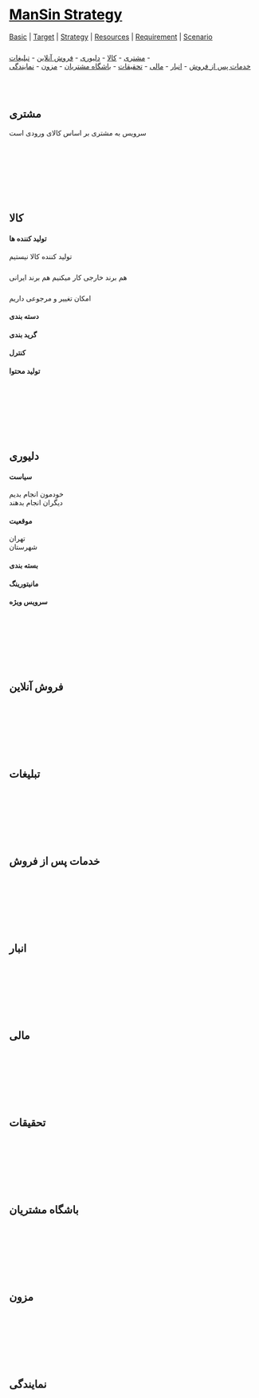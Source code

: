 <style>
.md0{margin-top: 150px;}
.md1{margin-top: 75px;}
.md2{margin-top: 50px;}
.md3{margin-top: 25px;}
.md4{margin-top: 5px;}
.tbl1 td#header{background-color: D1ECCF}
.tbl1 tr#header{background-color: D1ECCF}
</style>


# [<span style="color:black;">ManSin Strategy</span>](ManSin.md)


[Basic](ManSin-Basic.md) |
[Target](ManSin-Target.md) |
[Strategy](ManSin-Strategy.md) |
[Resources](ManSin-Resources.md) | 
[Requirement](ManSin-Requirement.md) |
[Scenario](ManSin-Scenario.md)


<div class="md3"></div>
<a href="#مشتری">مشتری</a> - 
<a href="#کالا">کالا</a> - 
<a href="#دلیوری">دلیوری</a> - 
<a href="#فروش-آنلاین">فروش آنلاین</a> - 
<a href="#تبلیغات">تبلیغات</a> -  
<br>
<a href="#خدمات-پس-از-فروش">خدمات پس از فروش</a> -
<a href="#انبار">انبار</a> -  
<a href="#مالی">مالی</a> -  
<a href="#تحقیقات">تحقیقات</a> -  
<a href="#باشگاه-مشتریان">باشگاه مشتریان</a> - 
<a href="#مزون">مزون</a> -
<a href="#نمایندگی">نمایندگی</a>




<div class="md1"></div>




## مشتری

سرویس به مشتری بر اساس کالای ورودی است

<div class="md3"><div>






<div class="md0"></div>




## کالا

#### تولید کننده ها

تولید کننده کالا نیستیم

<div class="md3"><div>

هم برند خارجی کار میکنیم هم برند ایرانی

<div class="md3"><div>

امکان تغییر و مرجوعی داریم

#### دسته بندی 

#### گرید بندی 

#### کنترل

#### تولید محتوا











<div class="md0"></div>

## دلیوری



#### سیاست

خودمون انجام بدیم
<br>
دیگران انجام بدهند
      
   
#### موقعیت
تهران
<br>
شهرستان
   
#### بسته بندی

#### مانیتورینگ

#### سرویس ویژه
 
 




<div class="md0"></div>

## فروش آنلاین





<div class="md0"></div>

## تبلیغات




<div class="md0"></div>

##  خدمات پس از فروش





<div class="md0"></div>

##  انبار





<div class="md0"></div>

##  مالی





<div class="md0"></div>

##	تحقیقات






<div class="md0"></div>

##   باشگاه مشتریان







<div class="md0"></div>

##  مزون






<div class="md0"></div>

##  نمایندگی